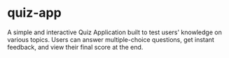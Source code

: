 # quiz-app
A simple and interactive Quiz Application built to test users' knowledge on various topics. Users can answer multiple-choice questions, get instant feedback, and view their final score at the end.
